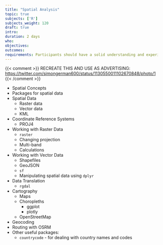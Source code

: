 ```yaml
---
title: "Spatial Analysis"
topic: true
subjects: ['R']
subjects_weight: 120
draft: true
intro: 
duration: 2 days
who: 
objectives: 
outcomes: 
requirements: Participants should have a solid understanding and experience in R. They should be comfortable using the pipe `%>%` operator and with manipulating data using `dplyr` verbs.
---
```


{{< comment >}}
RECREATE THIS AND USE AS ADVERTISING: https://twitter.com/simongerman600/status/1130550011102670848/photo/1
{{< /comment >}}

- Spatial Concepts
- Packages for spatial data
- Spatial Data
	- Raster data
	- Vector data
	- KML
- Coordinate Reference Systems
	- PROJ4
- Working with Raster Data
	- `raster`
	- Changing projection
	- Multi-band
	- Calculations
- Working with Vector Data
	- Shapefiles
	- GeoJSON
	- `sf`
	- Manipulating spatial data using `dplyr`
- Data Translation
	- `rgdal`
- Cartography
	- Maps
	- Choropleths
  		- ggplot
  		- plotly
  	- OpenStreetMap
- Geocoding
- Routing with OSRM
- Other useful packages:
  - `countrycode` - for dealing with country names and codes
